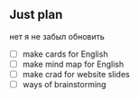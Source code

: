 ## Just plan
нет я не забыл обновить 
- [ ] make cards for English 
- [ ] make mind map for English 
- [ ] make crad for website slides
- [ ] ways of brainstorming
